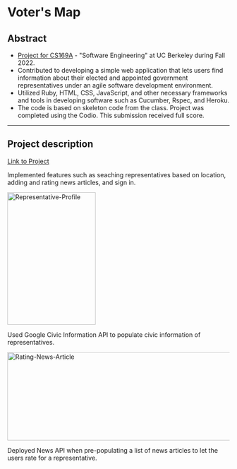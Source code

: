 # Voter's Map 

## Abstract

- [Project for CS169A](https://docs.google.com/document/d/15y-eG0DyoGsoWGvw6jw-ciy7EJ2IJLas96qdQwPbYv8/edit?usp=sharing) - "Software Engineering" at UC Berkeley during Fall 2022.
- Contributed to developing a simple web application that lets users find information about their elected and appointed government representatives under an agile software development environment. 
- Utilized Ruby, HTML, CSS, JavaScript, and other necessary frameworks and tools in developing software such as Cucumber, Rspec, and Heroku.
- The code is based on skeleton code from the class. Project was completed using the Codio. This submission received full score.

---

## Project description

[Link to Project](https://votemap20.herokuapp.com/)

Implemented features such as seaching representatives based on location, adding and rating news articles, and sign in. 

<a href="https://imgbb.com/"><img src="https://i.ibb.co/8PnzcmD/Representative-Profile.png" alt="Representative-Profile" border="0" width="200" height="300"></a>

Used Google Civic Information API to populate civic information of representatives. 

<a href="https://ibb.co/170qt6f"><img src="https://i.ibb.co/BcfZ5NV/Rating-News-Article.png" alt="Rating-News-Article" border="0" width="600" height="200"></a>

Deployed News API when pre-populating a list of news articles to let the users rate for a representative.
